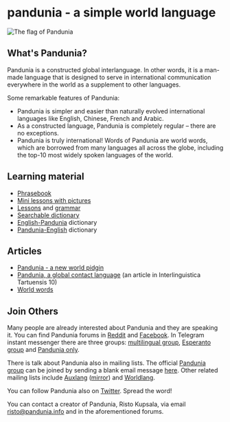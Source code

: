 pandunia - a simple world language
==================================

![](http://www.pandunia.info/kuvat/bandera.png "The flag of Pandunia")

## What's Pandunia?

Pandunia is a constructed global interlanguage. In other words, it is a man-made language that is designed to serve in international communication everywhere in the world as a supplement to other languages.

Some remarkable features of Pandunia:

- Pandunia is simpler and easier than naturally evolved international languages like English, Chinese, French and Arabic.
- As a constructed language, Pandunia is completely regular – there are no exceptions.
- Pandunia is truly international! Words of Pandunia are world words, which are borrowed from many languages all across the globe, including the top-10 most widely spoken languages of the world.

## Learning material

- [Phrasebook](jumla.md)
- [Mini lessons with pictures](http://www.pandunia.info/pandunia/mini_darse.html)
- [Lessons](darsa.md) and [grammar](baxa_kanun.md)
- [Searchable dictionary](tiddly.html)
- [English-Pandunia](english-pandunia.md) dictionary
- [Pandunia-English](pandunia-english.md) dictionary

## Articles

- [Pandunia - a new world pidgin](dunia_pijin.md)
- [Pandunia, a global contact language](http://www.pandunia.info/makala/Pandunia_in_Interlinguistica_Tartuensis_10.pdf) (an article in Interlinguistica Tartuensis 10)
- [World words](loga.md)

## Join Others

Many people are already interested about Pandunia and they are speaking it. You can find Pandunia forums in [Reddit](https://www.reddit.com/r/pandunia/) and [Facebook](http://www.facebook.com/groups/pandunia). In Telegram instant messenger there are three groups: [multilingual group](https://t.me/joinchat/AAAAAEPVsifmS6xRLAlxVA), [Esperanto group](https://telegram.me/joinchat/APGe_EEjdrXFNPU02vKWSg) and [Pandunia only](https://t.me/joinchat/AAAAAENlKqzlMtGkrmf5rg).

There is talk about Pandunia also in mailing lists. The official [Pandunia group](https://groups.yahoo.com/neo/groups/pandunia/info) can be joined by sending a blank email message [here](mailto:pandunia-subscribe@yahoogroups.com). Other related mailing lists include [Auxlang](https://listserv.brown.edu/archives/auxlang.html) ([mirror](https://groups.yahoo.com/neo/groups/Auxlang/conversations/messages)) and [Worldlang](https://groups.yahoo.com/neo/groups/Worldlanglist/conversations/messages).

You can follow Pandunia also on [Twitter](https://twitter.com/pandunia_). Spread the word!

You can contact a creator of Pandunia, Risto Kupsala, via email [risto@pandunia.info](mailto:risto@pandunia.info) and in the aforementioned forums.

